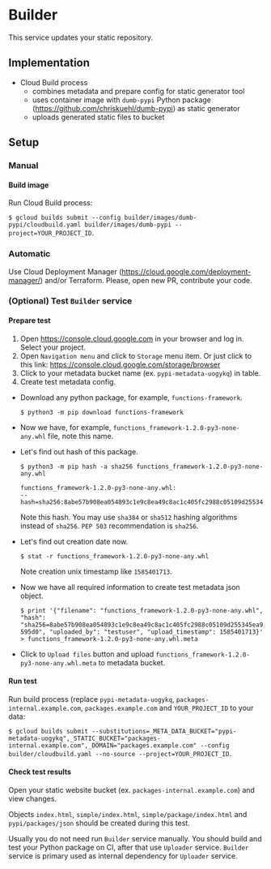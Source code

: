 Builder
=======

This service updates your static repository.

Implementation
--------------

- Cloud Build process
  - combines metadata and prepare config for static generator tool
  - uses container image with `dumb-pypi` Python package (https://github.com/chriskuehl/dumb-pypi) as static generator
  - uploads generated static files to bucket

Setup
-----

### Manual

#### Build image

Run Cloud Build process:

`$ gcloud builds submit --config builder/images/dumb-pypi/cloudbuild.yaml builder/images/dumb-pypi --project=YOUR_PROJECT_ID`.

### Automatic

Use Cloud Deployment Manager (https://cloud.google.com/deployment-manager/) and/or Terraform. Please, open new PR, contribute your code.

### (Optional) Test `Builder` service

#### Prepare test

1. Open https://console.cloud.google.com in your browser and log in. Select your project.
2. Open `Navigation menu` and click to `Storage` menu item. Or just click to this link: https://console.cloud.google.com/storage/browser
3. Click to your metadata bucket name (ex. `pypi-metadata-uogykq`) in table.
4. Create test metadata config.

  - Download any python package, for example, `functions-framework`. 

    `$ python3 -m pip download functions-framework`
  - Now we have, for example, `functions_framework-1.2.0-py3-none-any.whl` file, note this name.
  - Let's find out hash of this package.

    `$ python3 -m pip hash -a sha256 functions_framework-1.2.0-py3-none-any.whl`

    ```
    functions_framework-1.2.0-py3-none-any.whl:
    --hash=sha256:8abe57b908ea054893c1e9c8ea49c8ac1c405fc2988c05109d255345ea9595d0
    ```
    Note this hash. You may use `sha384` or `sha512` hashing algorithms instead of `sha256`. `PEP 503` recommendation is `sha256`.
  - Let's find out creation date now.

    `$ stat -r functions_framework-1.2.0-py3-none-any.whl`

    Note creation unix timestamp like `1585401713`.

  - Now we have all required information to create test metadata json object.

    `$ print '{"filename": "functions_framework-1.2.0-py3-none-any.whl", "hash": "sha256=8abe57b908ea054893c1e9c8ea49c8ac1c405fc2988c05109d255345ea9595d0", "uploaded_by": "testuser", "upload_timestamp": 1585401713}' > functions_framework-1.2.0-py3-none-any.whl.meta`
  - Click to `Upload files` button and upload `functions_framework-1.2.0-py3-none-any.whl.meta` to metadata bucket.

#### Run test

Run build process (replace `pypi-metadata-uogykq`, `packages-internal.example.com`, `packages.example.com` and `YOUR_PROJECT_ID` to your data: 
   
`$ gcloud builds submit --substitutions=_META_DATA_BUCKET="pypi-metadata-uogykq",_STATIC_BUCKET="packages-internal.example.com",_DOMAIN="packages.example.com" --config builder/cloudbuild.yaml --no-source --project=YOUR_PROJECT_ID`.


#### Check test results

Open your static website bucket (ex. `packages-internal.example.com`) and view changes. 

Objects `index.html`, `simple/index.html`, `simple/package/index.html` and `pypi/packages/json` should be created during this test.

Usually you do not need run `Builder` service manually. You should build and test your Python package on CI, after that use `Uploader` service. 
`Builder` service is primary used as internal dependency for `Uploader` service.
